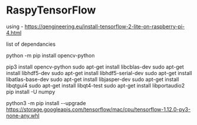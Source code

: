 # RaspyTensorFlow

using - https://qengineering.eu/install-tensorflow-2-lite-on-raspberry-pi-4.html

list of dependancies 

python -m pip install opencv-python

pip3 install opencv-python 
sudo apt-get install libcblas-dev
sudo apt-get install libhdf5-dev
sudo apt-get install libhdf5-serial-dev
sudo apt-get install libatlas-base-dev
sudo apt-get install libjasper-dev 
sudo apt-get install libqtgui4 
sudo apt-get install libqt4-test
sudo apt-get install libportaudio2
pip install -U numpy 


python3 -m pip install --upgrade https://storage.googleapis.com/tensorflow/mac/cpu/tensorflow-1.12.0-py3-none-any.whl
